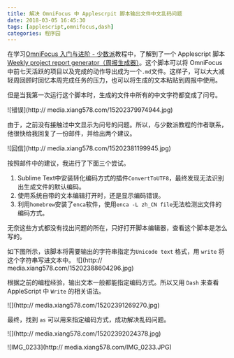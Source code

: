 ```yaml
---
title: 解决 OmniFocus 中 Applescrpit 脚本输出文件中文乱码问题
date: 2018-03-05 16:45:30
tags: [applescript,omnifocus,dash]
categories: 程序园
---
```


在学习[OmniFocus 入门与进阶 - 少数派](https://sspai.com/series/27)教程中，了解到了一个 Applescript 脚本 [Weekly project report generator（周报生成器）](http://forums.omnigroup.com/showthread.php?t=23290)。这个脚本可以将 OmniFocus 中前七天活跃的项目以及完成的动作导出成为一个`.md`文件。这样子，可以大大减轻周回顾时回忆本周完成任务的压力，也可以将生成的文本粘贴到周报中使用。

但是当我第一次运行这个脚本时，生成的文件中所有的中文字符都变成了问号。

![错误](http://
media.xiang578.com/15202379974944.jpg)

由于，之前没有接触过中文显示为问号的问题。所以，与少数派教程的作者联系，他很快给我回复了一份邮件，并给出两个建议。

![回信](http://
media.xiang578.com/15202381199945.jpg)

按照邮件中的建议，我进行了下面三个尝试。

1. Sublime Text中安装转化编码方式的插件`ConvertToUTF8`，最终发现无法识别出生成文件的默认编码。
2. 使用系统自带的文本编辑打开时，还是显示编码错误。
3. 利用`homebrew`安装了`enca`软件，使用`enca -L zh_CN file`无法检测出文件的编码方式。

无奈这些方式都没有找出问题的所在，只好打开脚本编辑器，查看这个脚本是怎么写的。

如下图所示，该脚本将需要输出的字符串指定为`Unicode text` 格式，用 `write` 将这个字符串写进文本中。
![](http://
media.xiang578.com/15202388604296.jpg)

根据之前的编程经验，输出文本一般都能指定编码方式。所以又用 `Dash` 来查看 AppleScript 中 `Write` 的相关语法。

![](http://
media.xiang578.com/15202391269270.jpg)

最终，找到 `as` 可以用来指定编码方式，成功解决乱码问题。

![](http://
media.xiang578.com/15202392024378.jpg)

![IMG_0233](http://
media.xiang578.com/IMG_0233.JPG)







